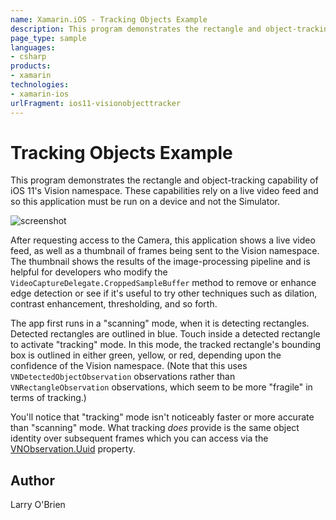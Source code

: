 ```yaml
---
name: Xamarin.iOS - Tracking Objects Example
description: This program demonstrates the rectangle and object-tracking capability of iOS 11's Vision namespace. These capabilities rely on a live video feed...
page_type: sample
languages:
- csharp
products:
- xamarin
technologies:
- xamarin-ios
urlFragment: ios11-visionobjecttracker
---
```

# Tracking Objects Example

This program demonstrates the rectangle and object-tracking capability of iOS 11's Vision namespace. These capabilities rely on a live video feed and so this application must be run on a device and not the Simulator.

![screenshot](Screenshots/screenshot1.jpeg)

After requesting access to the Camera, this application shows a live video feed, as well as a thumbnail of frames being sent to the Vision namespace. The thumbnail shows the results of the image-processing pipeline and is helpful for developers who modify the `VideoCaptureDelegate.CroppedSampleBuffer` method to remove or enhance edge detection or see if it's useful to try other techniques such as dilation, contrast enhancement, thresholding, and so forth.

The app first runs in a "scanning" mode, when it is detecting rectangles. Detected rectangles are outlined in blue. Touch inside a detected rectangle to activate "tracking" mode. In this mode, the tracked rectangle's bounding box is outlined in either green, yellow, or red, depending upon the confidence of the Vision namespace. (Note that this uses `VNDetectedObjectObservation` observations rather than `VNRectangleObservation` observations, which seem to be more "fragile" in terms of tracking.) 

You'll notice that "tracking" mode isn't noticeably faster or more accurate than "scanning" mode. What tracking _does_ provide is the same object identity over subsequent frames which you can access via the [VNObservation.Uuid](https://developer.xamarin.com/api/property/Vision.VNObservation.Uuid/) property. 


## Author

Larry O'Brien
